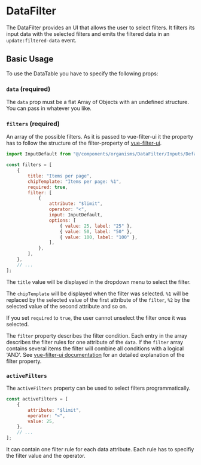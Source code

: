 # DataFilter

The DataFilter provides an UI that allows the user to select filters. It filters its input data with the selected filters and emits the filtered data in an `update:filtered-data` event.

## Basic Usage

To use the DataTable you have to specify the following props:

### `data` (required)

The `data` prop must be a flat Array of Objects with an undefined structure. You can pass in whatever you like.

### `filters` (required)

An array of the possible filters. As it is passed to vue-filter-ui it the property has to follow the structure of the filter-property of [vue-filter-ui](http://docs.vue-filter-ui.surge.sh/2-Configuration.html#filter).

```js
import InputDefault from "@/components/organisms/DataFilter/Inputs/Default";

const filters = [
	{
		title: "Items per page",
		chipTemplate: "Items per page: %1",
		required: true,
		filter: [
			{
				attribute: "$limit",
				operator: "<",
				input: InputDefault,
				options: [
					{ value: 25, label: "25" },
					{ value: 50, label: "50" },
					{ value: 100, label: "100" },
				],
			},
		],
	},
	// ...
];
```

The `title` value will be displayed in the dropdown menu to select the filter.

The `chipTemplate` will be displayed when the filter was selected. `%1` will be replaced by the selected value of the first attribute of the `filter`, `%2` by the selected value of the second attribute and so on.

If you set `required` to `true`, the user cannot unselect the filter once it was selected.

The `filter` property describes the filter condition. Each entry in the array describes the filter rules for one attribute of the `data`. If the `filter` array contains several items the filter will combine all conditions with a logical 'AND'. See [vue-filter-ui documentation](http://docs.vue-filter-ui.surge.sh/2-Configuration.html#filter) for an detailed explanation of the filter property.

### `activeFilters`

The `activeFilters` property can be used to select filters programmatically.

```js
const activeFilters = [
	{
		attribute: "$limit",
		operator: "<",
		value: 25,
	},
	// ...
];
```

It can contain one filter rule for each data attribute. Each rule has to specifiy the filter value and the operator.
